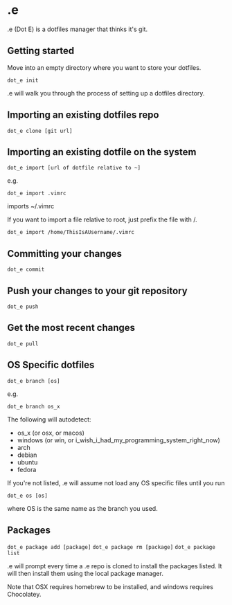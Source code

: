 # .e

.e (Dot E) is a dotfiles manager that thinks it's git.

## Getting started

Move into an empty directory where you want to store your dotfiles.

`dot_e init`

.e will walk you through the process of setting up a dotfiles directory.

## Importing an existing dotfiles repo

`dot_e clone [git url]`

## Importing an existing dotfile on the system

`dot_e import [url of dotfile relative to ~]`

e.g.

`dot_e import .vimrc`

imports ~/.vimrc

If you want to import a file relative to root, just prefix the file with /.

`dot_e import /home/ThisIsAUsername/.vimrc`

## Committing your changes

`dot_e commit`

## Push your changes to your git repository

`dot_e push`

## Get the most recent changes

`dot_e pull`

## OS Specific dotfiles

`dot_e branch [os]`

e.g.

`dot_e branch os_x`

The following will autodetect:

- os\_x (or osx, or macos)
- windows (or win, or i\_wish\_i\_had\_my\_programming\_system\_right\_now)
- arch
- debian
- ubuntu
- fedora

If you're not listed, .e will assume not load any OS specific files until you run

`dot_e os [os]`

where OS is the same name as the branch you used.

## Packages

`dot_e package add [package]`
`dot_e package rm [package]`
`dot_e package list`

.e will prompt every time a .e repo is cloned to install the packages listed. It will then install them using the local package manager.

Note that OSX requires homebrew to be installed, and windows requires Chocolatey.
